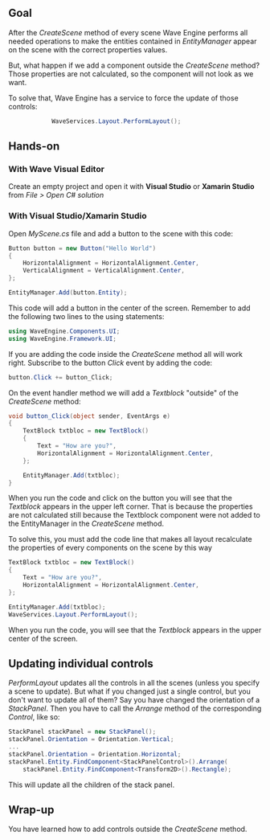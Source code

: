 ## Goal

After the *CreateScene* method of every scene Wave Engine performs all needed operations to make the entities contained in *EntityManager* appear on the scene with the correct properties values.

But, what happen if we add a component outside the *CreateScene* method? Those properties are not calculated, so the component will not look as we want. 

To solve that, Wave Engine has a service to force the update of those controls:
```C#
            WaveServices.Layout.PerformLayout();
```

## Hands-on

### With Wave Visual Editor

Create an empty project and open it with **Visual Studio** or **Xamarin Studio** from *File > Open C# solution*

### With Visual Studio/Xamarin Studio

Open *MyScene.cs* file and add a button to the scene with this code:

```C#
Button button = new Button("Hello World")
{
    HorizontalAlignment = HorizontalAlignment.Center,
    VerticalAlignment = VerticalAlignment.Center,
};

EntityManager.Add(button.Entity);
```

This code will add a button in the center of the screen. Remember to add the following two lines to the using statements:
```C#
using WaveEngine.Components.UI;
using WaveEngine.Framework.UI;
```

If you are adding the code inside the *CreateScene* method all will work right.
Subscribe to the button *Click* event by adding the code:

```C#
button.Click += button_Click;
```

On the event handler method we will add a *Textblock* "outside" of the *CreateScene* method:

```C#
void button_Click(object sender, EventArgs e)
{
    TextBlock txtbloc = new TextBlock()
    {
        Text = "How are you?",
        HorizontalAlignment = HorizontalAlignment.Center,
    };

    EntityManager.Add(txtbloc);    
}
```

When you run the code and click on the button you will see that the *Textblock* appears in the upper left corner. That is because the properties are not calculated still because the Textblock component were not added to the EntityManager in the *CreateScene* method.

To solve this, you must add the code line that makes all layout recalculate the properties of every components on the scene by this way

```C#
TextBlock txtbloc = new TextBlock()
{
    Text = "How are you?",
    HorizontalAlignment = HorizontalAlignment.Center,
};

EntityManager.Add(txtbloc);
WaveServices.Layout.PerformLayout();
```

When you run the code, you will see that the *Textblock* appears in the upper center of the screen.

## Updating individual controls

*PerformLayout* updates all the controls in all the scenes (unless you specify a scene to update). But what if you changed just a single control, but you don't want to update all of them? Say you have changed the orientation of a *StackPanel*. Then you have to call the *Arrange* method of the corresponding *Control*, like so:
```C#
StackPanel stackPanel = new StackPanel();
stackPanel.Orientation = Orientation.Vertical;
...
stackPanel.Orientation = Orientation.Horizontal;
stackPanel.Entity.FindComponent<StackPanelControl>().Arrange(
    stackPanel.Entity.FindComponent<Transform2D>().Rectangle);
```
This will update all the children of the stack panel.

## Wrap-up

You have learned how to add controls outside the *CreateScene* method.